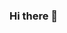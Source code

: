### Hi there 👋

<!--
**Isimewrites/Isimewrites** is a ✨ _special_ ✨ repository because its `README.md` (this file) appears on your GitHub profile.

Here are some ideas to get you started:

- 🔭 I’m currently working on a bootcamp by Zaycode
- 🌱 I’m currently learning more on technical writing...
- 👯 I’m looking to collaborate on technical writing articles...
- 🤔 I’m looking for help with web development and anything about coding...
- 💬 Ask me about writing!
- 📫 How to reach me:https://www.linkedin.com/in/joy-aluge-99a182250?utm_source=share&utm_campaign=share_via&utm_content=profile&utm_medium=ios_app
- 😄 Pronouns: She/Her
- ⚡ Fun fact: I love reading novels😝...
-->
